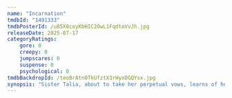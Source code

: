 ```yaml
---
name: "Incarnation"
tmdbId: "1491333"
tmdbPosterId: /u85X0coyKbHIC2OwL1FqdtoVvJh.jpg
releaseDate: 2025-07-17
categoryRatings:
    gore: 0
    creepy: 0
    jumpscares: 0
    suspense: 0
    psychological: 0
tmdbBackdropId: /teoBrAtnOTkUfztX3rHyxDGQYsx.jpg
synopsis: "Sister Talia, about to take her perpetual vows, learns of her friend Thuy's death and discovers that another friend, Trang, is possessed by a demon. Using her ability as a medium, Talia exorcises the demon and helps Detective Oh investigate a series of chain suicides. They uncover that Thuy's mother, Chao, a shaman from Vietnam, uses a curse called \"Go\" to drive people to suicide. When Talia learns Chao plans to pass the curse onto Thuy's daughter Jin, she decides to sacrifice herself by taking the curse into her own body. As she prepares for her fate, Talia is confronted with an unexpected truth."
---
```

